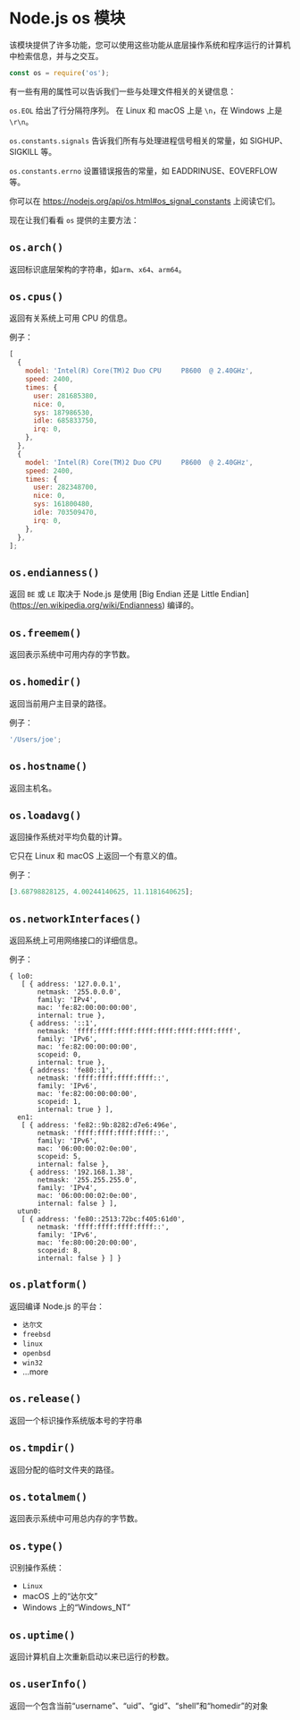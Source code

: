 # Node.js os 模块

该模块提供了许多功能，您可以使用这些功能从底层操作系统和程序运行的计算机中检索信息，并与之交互。

```js
const os = require('os');
```

有一些有用的属性可以告诉我们一些与处理文件相关的关键信息：

`os.EOL` 给出了行分隔符序列。 在 Linux 和 macOS 上是 `\n`，在 Windows 上是 `\r\n`。

`os.constants.signals` 告诉我们所有与处理进程信号相关的常量，如 SIGHUP、SIGKILL 等。

`os.constants.errno` 设置错误报告的常量，如 EADDRINUSE、EOVERFLOW 等。

你可以在 https://nodejs.org/api/os.html#os_signal_constants 上阅读它们。

现在让我们看看 `os` 提供的主要方法：

## `os.arch()`

返回标识底层架构的字符串，如`arm`、`x64`、`arm64`。

## `os.cpus()`

返回有关系统上可用 CPU 的信息。

例子：

```js
[
  {
    model: 'Intel(R) Core(TM)2 Duo CPU     P8600  @ 2.40GHz',
    speed: 2400,
    times: {
      user: 281685380,
      nice: 0,
      sys: 187986530,
      idle: 685833750,
      irq: 0,
    },
  },
  {
    model: 'Intel(R) Core(TM)2 Duo CPU     P8600  @ 2.40GHz',
    speed: 2400,
    times: {
      user: 282348700,
      nice: 0,
      sys: 161800480,
      idle: 703509470,
      irq: 0,
    },
  },
];
```

## `os.endianness()`

返回 `BE` 或 `LE` 取决于 Node.js 是使用 [Big Endian 还是 Little Endian] (https://en.wikipedia.org/wiki/Endianness) 编译的。

## `os.freemem()`

返回表示系统中可用内存的字节数。

## `os.homedir()`

返回当前用户主目录的路径。

例子：

```js
'/Users/joe';
```

## `os.hostname()`

返回主机名。

## `os.loadavg()`

返回操作系统对平均负载的计算。

它只在 Linux 和 macOS 上返回一个有意义的值。

例子：

```js
[3.68798828125, 4.00244140625, 11.1181640625];
```

## `os.networkInterfaces()`

返回系统上可用网络接口的详细信息。

例子：

```console
{ lo0:
   [ { address: '127.0.0.1',
       netmask: '255.0.0.0',
       family: 'IPv4',
       mac: 'fe:82:00:00:00:00',
       internal: true },
     { address: '::1',
       netmask: 'ffff:ffff:ffff:ffff:ffff:ffff:ffff:ffff',
       family: 'IPv6',
       mac: 'fe:82:00:00:00:00',
       scopeid: 0,
       internal: true },
     { address: 'fe80::1',
       netmask: 'ffff:ffff:ffff:ffff::',
       family: 'IPv6',
       mac: 'fe:82:00:00:00:00',
       scopeid: 1,
       internal: true } ],
  en1:
   [ { address: 'fe82::9b:8282:d7e6:496e',
       netmask: 'ffff:ffff:ffff:ffff::',
       family: 'IPv6',
       mac: '06:00:00:02:0e:00',
       scopeid: 5,
       internal: false },
     { address: '192.168.1.38',
       netmask: '255.255.255.0',
       family: 'IPv4',
       mac: '06:00:00:02:0e:00',
       internal: false } ],
  utun0:
   [ { address: 'fe80::2513:72bc:f405:61d0',
       netmask: 'ffff:ffff:ffff:ffff::',
       family: 'IPv6',
       mac: 'fe:80:00:20:00:00',
       scopeid: 8,
       internal: false } ] }
```

## `os.platform()`

返回编译 Node.js 的平台：

- `达尔文`
- `freebsd`
- `linux`
- `openbsd`
- `win32`
- ...more

## `os.release()`

返回一个标识操作系统版本号的字符串

## `os.tmpdir()`

返回分配的临时文件夹的路径。

## `os.totalmem()`

返回表示系统中可用总内存的字节数。

## `os.type()`

识别操作系统：

- `Linux`
- macOS 上的“达尔文”
- Windows 上的“Windows_NT”

## `os.uptime()`

返回计算机自上次重新启动以来已运行的秒数。

## `os.userInfo()`

返回一个包含当前“username”、“uid”、“gid”、“shell”和“homedir”的对象
